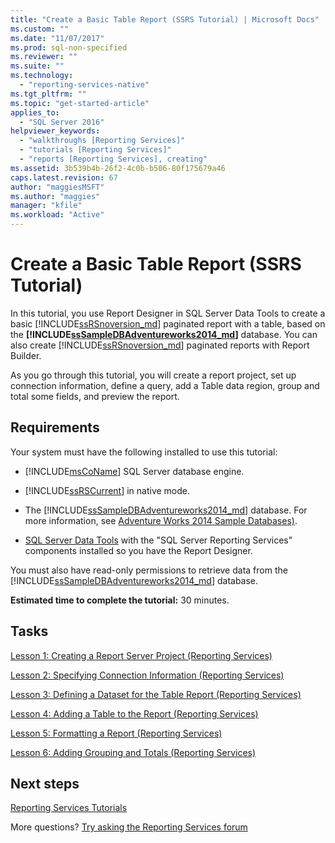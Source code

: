 ```yaml
---
title: "Create a Basic Table Report (SSRS Tutorial) | Microsoft Docs"
ms.custom: ""
ms.date: "11/07/2017"
ms.prod: sql-non-specified
ms.reviewer: ""
ms.suite: ""
ms.technology: 
  - "reporting-services-native"
ms.tgt_pltfrm: ""
ms.topic: "get-started-article"
applies_to: 
  - "SQL Server 2016"
helpviewer_keywords: 
  - "walkthroughs [Reporting Services]"
  - "tutorials [Reporting Services]"
  - "reports [Reporting Services], creating"
ms.assetid: 3b539b4b-26f2-4c0b-b506-80f175679a46
caps.latest.revision: 67
author: "maggiesMSFT"
ms.author: "maggies"
manager: "kfile"
ms.workload: "Active"
---
```


# Create a Basic Table Report (SSRS Tutorial)

In this tutorial, you use Report Designer in SQL Server Data Tools to create a basic [!INCLUDE[ssRSnoversion_md](../includes/ssrsnoversion-md.md)] paginated report with a table, based on the **[!INCLUDE[ssSampleDBAdventureworks2014_md](../includes/sssampledbadventureworks2014-md.md)]** database. You can also create [!INCLUDE[ssRSnoversion_md](../includes/ssrsnoversion-md.md)] paginated reports with Report Builder. 

As you go through this tutorial, you will create a report project, set up connection information, define a query, add a Table data region, group and total some fields, and preview the report.  
  
## Requirements  
Your system must have the following installed to use this tutorial:  
  
-   [!INCLUDE[msCoName](../includes/msconame-md.md)] SQL Server database engine.  
  
-   [!INCLUDE[ssRSCurrent](../includes/ssrscurrent-md.md)] in native mode.  
  
-   The [!INCLUDE[ssSampleDBAdventureworks2014_md](../includes/sssampledbadventureworks2014-md.md)] database.  For more information, see [Adventure Works 2014 Sample Databases)](https://github.com/Microsoft/sql-server-samples/releases).  
  
 -   [SQL Server Data Tools](../ssdt/download-sql-server-data-tools-ssdt.md) with the "SQL Server Reporting Services" components installed so you have the Report Designer.    
  
You must also have read-only permissions to retrieve data from the [!INCLUDE[ssSampleDBAdventureworks2014_md](../includes/sssampledbadventureworks2014-md.md)] database.

**Estimated time to complete the tutorial:** 30 minutes.
  
## Tasks  
[Lesson 1: Creating a Report Server Project &#40;Reporting Services&#41;](../reporting-services/lesson-1-creating-a-report-server-project-reporting-services.md)  
  
[Lesson 2: Specifying Connection Information &#40;Reporting Services&#41;](../reporting-services/lesson-2-specifying-connection-information-reporting-services.md)  
  
[Lesson 3: Defining a Dataset for the Table Report &#40;Reporting Services&#41;](../reporting-services/lesson-3-defining-a-dataset-for-the-table-report-reporting-services.md)  
  
[Lesson 4: Adding a Table to the Report &#40;Reporting Services&#41;](../reporting-services/lesson-4-adding-a-table-to-the-report-reporting-services.md)  
  
[Lesson 5: Formatting a Report &#40;Reporting Services&#41;](../reporting-services/lesson-5-formatting-a-report-reporting-services.md)  
  
[Lesson 6: Adding Grouping and Totals &#40;Reporting Services&#41;](../reporting-services/lesson-6-adding-grouping-and-totals-reporting-services.md)  

## Next steps

[Reporting Services Tutorials](../reporting-services/reporting-services-tutorials-ssrs.md)  

More questions? [Try asking the Reporting Services forum](http://go.microsoft.com/fwlink/?LinkId=620231)
